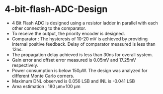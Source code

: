 # 4-bit-flash-ADC-Design


-	4 Bit Flash ADC is designed using a resistor ladder in parallel with each other connecting to the comparator. 
- To receive the output, the priority encoder is designed.
- Comparator : 
        The hysteresis of 10-20 mV is achieved by providing internal positive feedback.
        Delay of comparator measured is less than 12ns.
- The propagation delay achieved is less than 30ns for overall system.
- Gain error and offset error measured is 0.05mV and 17.25mV respectively. 
- Power consumption is below 150µW. The design was analyzed for different Monte Carlo corners.
- Maximum DNL observed is 0.056 LSB and INL is -0.041 LSB
- Area estimation : 180 µm×100 µm


